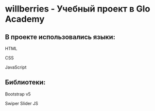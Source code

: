 # willberries - Учебный проект в Glo Academy #


## В проекте использовались языки: ##

HTML

CSS

JavaScript

## Библиотеки: ##

Bootstrap v5

Swiper Slider JS
